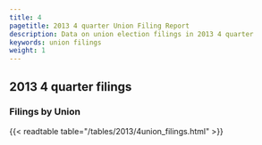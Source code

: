 ```yaml
---
title: 4
pagetitle: 2013 4 quarter Union Filing Report
description: Data on union election filings in 2013 4 quarter 
keywords: union filings
weight: 1
---
```


## 2013 4 quarter filings

### Filings by Union
{{< readtable table="/tables/2013/4union_filings.html" >}}
